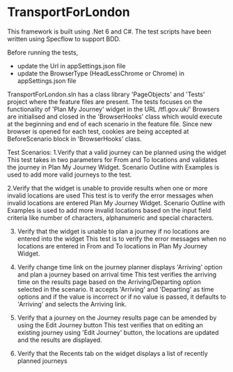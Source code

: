 # TransportForLondon
This framework is built using .Net 6 and C#. The test scripts have been written using Specflow to support BDD. 

Before running the tests, 
- update the Url in appSettings.json file 
- update the BrowserType (HeadLessChrome or Chrome) in appSettings.json file 

TransportForLondon.sln has a class library 'PageObjects' and 'Tests' project where the feature files are present. 
The tests focuses on the functionality of 'Plan My Journey' widget in the URL /tfl.gov.uk/'
Browsers are initialised and closed in the 'BrowserHooks' class which would execute at the beginning and end of each scenario in the feature file. 
Since new browser is opened for each test, cookies are being accepted at BeforeScenario block in 'BrowserHooks' class.

Test Scenarios: 
1.Verify that a valid journey can be planned using the widget
This test takes in two parameters for From and To locations and validates the journey in Plan My Journey Widget.
Scenario Outline with Examples is used to add more valid journeys to the test.

2.Verify that the widget is unable to provide results when one or more invalid locations are used
This test is to verify the error messages when invalid locations are entered Plan My Journey Widget.
Scenario Outline with Examples is used to add more invalid locations based on the input field criteria like number of characters, alphanumeric and special characters.

3. Verify that the widget is unable to plan a journey if no locations are entered into the widget
This test is to verify the error messages when no locations are entered in From and To locations in Plan My Journey Widget.

4. Verify change time link on the journey planner displays 'Arriving' option and plan a journey based on arrival time
This test verifies the arriving time on the results page based on the Arriving/Departing option selected in the scenario. 
It accepts 'Arriving' and 'Departing' as time options and if the value is incorrect or if no value is passed, it defaults to 'Arriving' and selects the Arriving link. 

5. Verify that a journey on the Journey results page can be amended by using the Edit Journey button
This test verifies that on editing an existing journey using 'Edit Journey' button, the locations are updated and the results are displayed. 

6. Verify that the Recents tab on the widget displays a list of recently planned journeys
